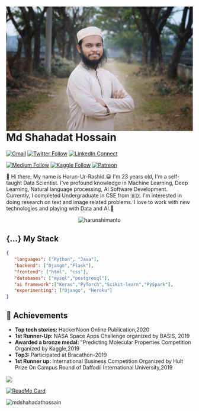 <a target="_blank" href="https://mdshahadathossainbd.github.io/Curriculum-Vitae/"><img width="550" align="right" src="mdshahadathossain.jpg" alt="mdshahadathossain"></a>

# Md Shahadat Hossain

[![Gmail](https://img.shields.io/badge/%20-Send%20Mail-black?color=14171A&labelColor=ef5350&logo=gmail&logoColor=ffffff)](mailto:shahadat15-1464@diu.edu.bd?subject=From%20GitHub&cc=shahadatbd1464@gmail.com&body=Hi,%20there.%20Found%20you%20from%20GitHub.)
[![Twitter Follow](https://img.shields.io/badge/dynamic/json.svg?color=14171A&labelColor=37474f&logo=twitter&logoColor=4fc3f7&label=&query=%24[0].followers_count&url=https%3A%2F%2Fcdn.syndication.twimg.com%2Fwidgets%2Ffollowbutton%2Finfo.json%3Fscreen_names%3Dharunurrashid97&suffix=%20Followers)](https://twitter.com/mdshahadat_bd)
[![LinkedIn Connect](https://img.shields.io/badge/%20-Connect-black?color=14171A&labelColor=212121&logo=linkedin&logoColor=ffffff)](https://www.linkedin.com/in/mdshahadathossain/)

[![Medium Follow](https://img.shields.io/badge/%20-Follow-black?color=14171A&labelColor=050404&logo=medium&logoColor=ffffff)](https://medium.com/@mdshahadathossainBD)
[![Kaggle Follow](https://img.shields.io/badge/%20-Follow-black?color=14171A&labelColor=37474f&logo=kaggle&logoColor=4fc3f7)](https://www.kaggle.com/mdshahadathossain)
[![Patreon](https://img.shields.io/badge/%20-Support-black?color=14171A&labelColor=04945c&logo=patreon&logoColor=ffffff)](https://www.patreon.com/harunurrashid)

:wave: Hi there, My name is Harun-Ur-Rashid.😀 I'm 23 years old, I'm a self-taught Data Scientist.
I've profound knowledge in Machine Learning, Deep Learning, Natural language processing, AI Software Development. 
Currently, I completed Undergraduate in CSE from 🇧🇩. 
I'm interested in doing research on text and image related problems. 
I love to work with new technologies and playing with Data and AI.🤖

<p align="center"> <img src="https://komarev.com/ghpvc/?username=harunshimanto" alt="harunshimanto" /> </p>

## {...} My Stack

```json
{
   "languages": ["Python", "Java"],
   "backend": ["Django","Flask"],
   "frontend": ["html", "css"],
   "databases": ["mysql","postgresql"],
   "ai framework":["Keras","PyTorch","Scikit-learn","PySpark"],
   "experimenting": ["Django", "Heroku"]
}
```
## :tada: Achievements

<ul>
  <li>
     <b>Top tech stories: </b> HackerNoon Online Publication,2020
   </li>
  <li>
     <b>1st Runner-Up: </b> NASA Space Apps Challenge organized by BASIS, 2019
   </li> 
   <li>
     <b>Awarded a bronze medal: </b> "Predicting Molecular Properties Competition Organized by Kaggle,2019
   </li>
   <li>
     <b>Top3: </b> Participated at Bracathon-2019
   </li>
   <li>
     <b>1st Runner up:</b> International Business Competition Organized by Hult Prize On Campus Round of Daffodil International University,2019
   </li>
</ul>


<p align="left">
  <a href="https://github.com/MdShahadatHossainbd"> <img align="center" src="https://github-readme-stats.anuraghazra1.vercel.app/api/top-langs/?username=harunurrashid97&layout=compact&theme=radical" />
</a>
</p>

[![ReadMe Card](https://github-readme-stats.vercel.app/api/pin/?username=harunurrashid97&align=center&theme=radical&repo=100-Days-Of-ML-Code&show_owner=true)](https://github.com/harunurrashid97/100-Days-Of-ML-Code)


<p align="left"> <img src="https://github-readme-stats.vercel.app/api?username=harunurrashid97&theme=synthwave&show_icons=true" alt="mdshahadathossain" /> </h1>
